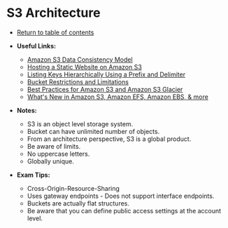 # S3 Architecture

* [Return to table of contents](../../../README.md)

* **Useful Links:**
  * [Amazon S3 Data Consistency Model](https://docs.aws.amazon.com/AmazonS3/latest/dev/Introduction.html#ConsistencyModel)
  * [Hosting a Static Website on Amazon S3](https://docs.aws.amazon.com/AmazonS3/latest/dev/WebsiteHosting.html)
  * [Listing Keys Hierarchically Using a Prefix and Delimiter](https://docs.aws.amazon.com/AmazonS3/latest/dev/ListingKeysHierarchy.html)
  * [Bucket Restrictions and Limitations](https://docs.aws.amazon.com/AmazonS3/latest/dev/BucketRestrictions.html)
  * [Best Practices for Amazon S3 and Amazon S3 Glacier](https://www.youtube.com/watch?v=rHeTn9pHNKo)
  * [What's New in Amazon S3, Amazon EFS, Amazon EBS, & more](https://www.youtube.com/watch?v=gidUa4lJd9Y)

* **Notes:**
  * S3 is an object level storage system.
  * Bucket can have unlimited number of objects.
  * From an architecture perspective, S3 is a global product.
  * Be aware of limits.
  * No uppercase letters.
  * Globally unique.

* **Exam Tips:**
  * Cross-Origin-Resource-Sharing
  * Uses gateway endpoints - Does not support interface endpoints.
  * Buckets are actually flat structures.
  * Be aware that you can define public access settings at the account level.

